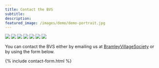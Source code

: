 ```yaml
---
title: Contact the BVS
subtitle: 
description: 
featured_image: /images/demo/demo-portrait.jpg
---
```


<div class="gallery" data-columns="6">
    <img src="{{site.url}}/images/des.png">
    <img src="{{site.url}}/images/margaret.png">
    <img src="{{site.url}}/images/richard.png">
    <img src="{{site.url}}/images/rosemarie.png">
    <img src="{{site.url}}/images/diane 2.png">
    <img src="{{site.url}}/images/steven.png">   
    <img src="{{site.url}}/images/lizs.png">
</div>     

You can contact the BVS either by emailing us at [BramleyVillageSociety](mailto:BramleyVillageSociety@gmail.com) or by using the form below.

{% include contact-form.html %}

